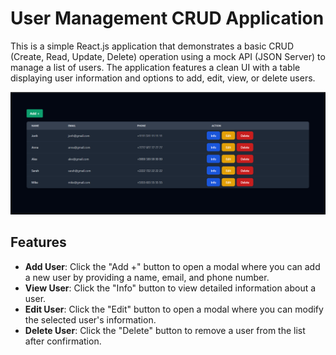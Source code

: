 # User Management CRUD Application

This is a simple React.js application that demonstrates a basic CRUD (Create, Read, Update, Delete) operation using a mock API (JSON Server) to manage a list of users. The application features a clean UI with a table displaying user information and options to add, edit, view, or delete users.

<img src="./src/assets/banner.png">

## Features

- **Add User**: Click the "Add +" button to open a modal where you can add a new user by providing a name, email, and phone number.
- **View User**: Click the "Info" button to view detailed information about a user.
- **Edit User**: Click the "Edit" button to open a modal where you can modify the selected user's information.
- **Delete User**: Click the "Delete" button to remove a user from the list after confirmation.

